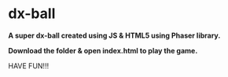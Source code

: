 # dx-ball
**A super dx-ball created using JS &amp; HTML5 using Phaser library.**

**Download the folder & open index.html to play the game.**

HAVE FUN!!!
